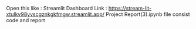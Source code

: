 Open this like : 
Streamlit Dashboard Link : https://stream-lit-xtulkv98yvscgznkgkfmgw.streamlit.app/
Project Report(3).ipynb file consist code and report
